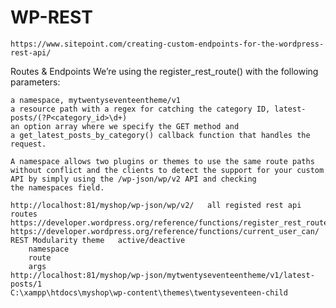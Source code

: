 # WP-REST
	https://www.sitepoint.com/creating-custom-endpoints-for-the-wordpress-rest-api/		
			
			
Routes & Endpoints	We’re using the register_rest_route() with the following parameters:		
			
	a namespace, mytwentyseventeentheme/v1		
	a resource path with a regex for catching the category ID, latest-posts/(?P<category_id>\d+)		
	an option array where we specify the GET method and a get_latest_posts_by_category() callback function that handles the request.		
			
	A namespace allows two plugins or themes to use the same route paths without conflict and the clients to detect the support for your custom API by simply using the /wp-json/wp/v2 API and checking the namespaces field.		
			
	http://localhost:81/myshop/wp-json/wp/v2/	all registed rest api routes	
	https://developer.wordpress.org/reference/functions/register_rest_route/		
	https://developer.wordpress.org/reference/functions/current_user_can/		
	REST Modularity	theme	active/deactive
		namespace	
		route	
		args	
	http://localhost:81/myshop/wp-json/mytwentyseventeentheme/v1/latest-posts/1		
	C:\xampp\htdocs\myshop\wp-content\themes\twentyseventeen-child		
